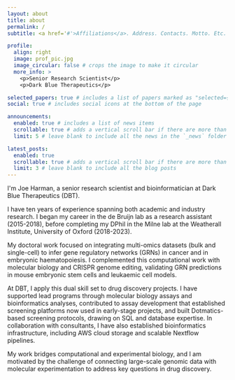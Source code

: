 ```yaml
---
layout: about
title: about
permalink: /
subtitle: <a href='#'>Affiliations</a>. Address. Contacts. Motto. Etc.

profile:
  align: right
  image: prof_pic.jpg
  image_circular: false # crops the image to make it circular
  more_info: >
    <p>Senior Research Scientist</p>
    <p>Dark Blue Therapeutics</p>

selected_papers: true # includes a list of papers marked as "selected={true}"
social: true # includes social icons at the bottom of the page

announcements:
  enabled: true # includes a list of news items
  scrollable: true # adds a vertical scroll bar if there are more than 3 news items
  limit: 5 # leave blank to include all the news in the `_news` folder

latest_posts:
  enabled: true
  scrollable: true # adds a vertical scroll bar if there are more than 3 new posts items
  limit: 3 # leave blank to include all the blog posts
---
```


I'm Joe Harman, a senior research scientist and bioinformatician at Dark Blue Therapeutics (DBT). 

I have ten years of experience spanning both academic and industry research. I began my career in the de Bruijn lab as a research assistant (2015-2018), before completing my DPhil in the Milne lab at the Weatherall Institute, University of Oxford (2018-2023). 

My doctoral work focused on integrating multi-omics datasets (bulk and single-cell) to infer gene regulatory networks (GRNs) in cancer and in embryonic haematopoiesis. I complemented this computational work with molecular biology and CRISPR genome editing, validating GRN predictions in mouse embryonic stem cells and leukaemic cell models.

At DBT, I apply this dual skill set to drug discovery projects. I have supported lead programs through molecular biology assays and bioinformatics analyses, contributed to assay development that established screening platforms now used in early-stage projects, and built Dotmatics-based screening protocols, drawing on SQL and database expertise. In collaboration with consultants, I have also established bioinformatics infrastructure, including AWS cloud storage and scalable Nextflow pipelines.

My work bridges computational and experimental biology, and I am motivated by the challenge of connecting large-scale genomic data with molecular experimentation to address key questions in drug discovery.